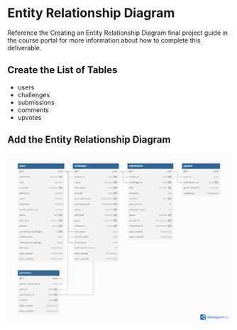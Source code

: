 # Entity Relationship Diagram

Reference the Creating an Entity Relationship Diagram final project guide in the course portal for more information about how to complete this deliverable.

## Create the List of Tables

- users
- challenges
- submissions
- comments
- upvotes

## Add the Entity Relationship Diagram

![Promptify ERD](./promptify_erd.png)